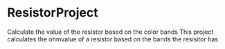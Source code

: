 # ResistorProject
Calculate the value of the resistor based on the color bands
This project calculates the ohmvalue of a resistor based on the bands the resisitor has 
